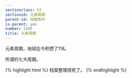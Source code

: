 ```yaml
---
sectionclass: h2
sectionid: 元素周期
parent-id: 档案陈列
is-parent: yes
number: 3100
title: 元素周期
---
```

元素周期，地球迄今积攒了118。

所谓的七大周期。

{% highlight html %}
档案整理烦死了。
{% endhighlight %}